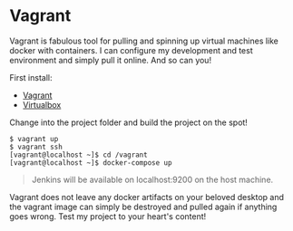 # Vagrant

Vagrant is fabulous tool for pulling and spinning up virtual machines like docker with containers. I can configure my development and test environment and simply pull it online. And so can you! 

First install:

* [Vagrant](https://www.vagrantup.com/)
* [Virtualbox](https://www.virtualbox.org/)

Change into the project folder and build the project on the spot!

~~~~
$ vagrant up
$ vagrant ssh
[vagrant@localhost ~]$ cd /vagrant
[vagrant@localhost ~]$ docker-compose up
~~~~

> Jenkins will be available on localhost:9200 on the host machine.

Vagrant does not leave any docker artifacts on your beloved desktop and the vagrant image can simply be destroyed and pulled again if anything goes wrong. Test my project to your heart's content!